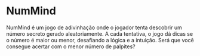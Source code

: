 # NumMind
 NumMind é um jogo de adivinhação onde o jogador tenta descobrir um número secreto gerado aleatoriamente. A cada tentativa, o jogo dá dicas se o número é maior ou menor, desafiando a lógica e a intuição. Será que você consegue acertar com o menor número de palpites?
